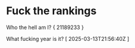 # Fuck the rankings

Who the hell am I?
{ 21189233 }

What fucking year is it?
[ 2025-03-13T21:56:40Z ]
